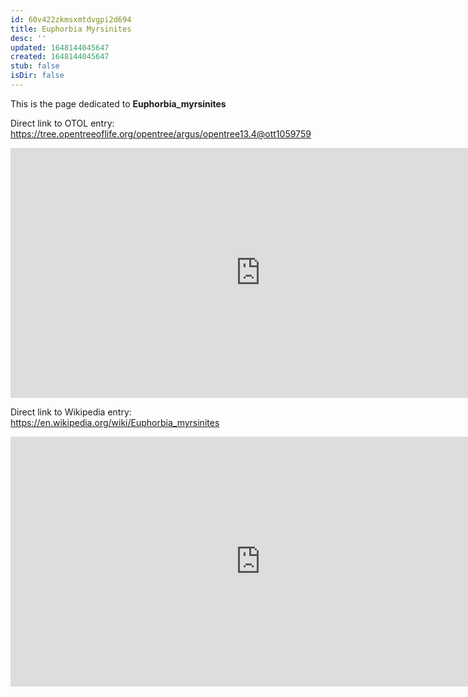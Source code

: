 ```yaml
---
id: 60v422zkmsxmtdvgpi2d694
title: Euphorbia Myrsinites
desc: ''
updated: 1648144045647
created: 1648144045647
stub: false
isDir: false
---
```

This is the page dedicated to **Euphorbia_myrsinites**


Direct link to OTOL entry: https://tree.opentreeoflife.org/opentree/argus/opentree13.4@ott1059759



<html>
    <body>
    <iframe src="https://tree.opentreeoflife.org/opentree/argus/opentree13.4@ott1059759"
    width="800" height="400" frameborder="0" allowfullscreen> </iframe>
    </body>
</html>
    


Direct link to Wikipedia entry: https://en.wikipedia.org/wiki/Euphorbia_myrsinites



<html>
    <body>
    <iframe src="https://en.wikipedia.org/wiki/Euphorbia_myrsinites"
    width="800" height="400" frameborder="0" allowfullscreen> </iframe>
    </body>
</html>
    
